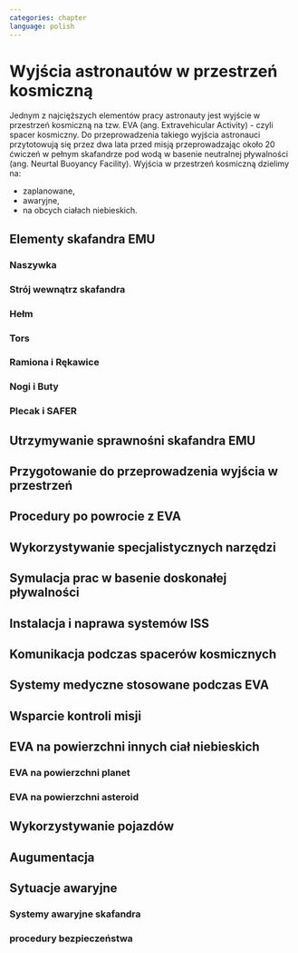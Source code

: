 ```yaml
---
categories: chapter
language: polish
---
```


# Wyjścia astronautów w przestrzeń kosmiczną

Jednym z najcięższych elementów pracy astronauty jest wyjście w przestrzeń kosmiczną na tzw. EVA (ang. Extravehicular Activity) - czyli spacer kosmiczny. Do przeprowadzenia takiego wyjścia astronauci przytotowują się przez dwa lata przed misją przeprowadzając około 20 ćwiczeń w pełnym skafandrze pod wodą w basenie neutralnej pływalności (ang. Neurtal Buoyancy Facility). Wyjścia w przestrzeń kosmiczną dzielimy na:
- zaplanowane,
- awaryjne,
- na obcych ciałach niebieskich.




## Elementy skafandra EMU
<!-- TODO: EMU
Donning - zakładanie stroju EMU
Doffing - ściąganie stroju EMU
-  total suit weighs about 275 lbs
-->
### Naszywka
<!--
That is the EVA insignia patch.  It is the symbol used by the team responsible for the suits.  It is a space age representation of Leonardo daVinci's Vitruvian man.  The five stars represent the five NASA programs that have utilized EVA (Extravehicular Activity).
-->

### Strój wewnątrz skafandra

### Hełm

### Tors

### Ramiona i Rękawice

### Nogi i Buty

### Plecak i SAFER
<!-- TODO: EVA Suit
- rękawice i obniżona zręczność
- szczelność
- cyrkulacja powietrza w masce
- oświetlenie nocne
- Augument Reality i możliwość zdalnego aktualizowania procedur
- checklista naramienna
- kamery na hełmie
- oświtlenie nocne

Every suit leaks

What is the pressure inside the suit during EVA.
- EMU 4.3 PSI
- Orlan 5.7 PSI
- atmospheric 14.7 psi
- w strojach tylko i wyłącznie oddychają czystym tlenem
-->


<!-- TODO: EMU - Extravehicular Mobility Unit
- design z ery Apollo
- pielucha dla dorosłych
- Cotton Long Jons (zwykła off-the shelf bielizna bawełniana)
    - ma wsiąknąć w nią pot
    - aby ciało nie było śliskie
    - aby pot nie zbierał się i nie latał w kombinezonie
- Liquid Cold Ventilation Gourmet
    - bielizna z długimi rękawami i naramiennikami poprzetykana rurkami z płynącą wodą
    - płynie w nim zimna woda
    - zmieniając prędkość płynięcia wody, można regulować temperaturę
    - rozmieszczenie rurek powoduje, że nie czujesz miejscowego chłodu, tylko rozprasza się po całym ciele
    - bielizna jest w drobną siateczkę przez którą przelatuje powietrze
- Communication Cap (Snoopy Cap)
    - wpina się do portu w skafandrze
    - pozwala na komunikację ze stacją i z ziemią
- Cotton gloves (które idą pod zwykłe rękawice) mają wsiąkać pot
- Różne pads and shields aby chronić przed urażeniem ciała i odciskami skafandra plus guzami
- Ubieranie stroju
    - Lower Torso Assembly - spodnie
    - Upper Torso Assembly - góra
    - hard upper torso - sztywna skorupa, ze względu na konieczność podtrzymywania narzędzi, Life Support Systems
    - ubierają spodnie a później nakładają górę
    - mają metalową obręcz z haczykami która spina obie części
    - później nakładają rękawice
    - hełm
- Hełm
    - strój i materiały wewnątrz tłumią echo
    - hełm się nie rusza
    - Field of View jest limited
    - Situational Awareness również jest limited
    - hełm ma wbudowany Visor ze złota (gałka po prawej)
    - oraz daszek (shield) chroniący przed direct sun (gałka po lewej)
    - szyba jest zrobiona ze zwykłego polycarbonate lexan plastic
- Rękawice
    - są customizowane do pewnego stopnia, mają dużo różnych rozmiarów
    - tradeoff pomiędzy dextirity a comfort
    - muszą lekko uwierać aby dextirity było największe
- Upper Torso i Lower Torso jest w trzech rozmiarach
    - Small
    - Medium
    - Large
- Life Support System z tyłu
- Tools z przodu
    - Mini workstation dołączany bezpośrednio do Hard Upper Torso
    - narzędzia są dobierane w zależności od zadań które trzeba wykonać przy EVA
    - narzędzia
        - ratchet wrench 3H drive, z pokrętłem z tyłu aby móc operować w małej przestrzeni, możliwość doczepienia cheater arm, aby przedłużyć uchwyt i podwoić moment torque (trzeba uważać aby nie ukręcić śruby)
        - kręcąc kluczem, klucz odpycha Ciebie więc zwykle korzysta się z niego jedną ręką a druga trzyma się stacji aby zyskać stabilność, chyba że używają foot restraint aby nie odlatywać
        - narzędzia nigdy nie mogą być bez przywiązania, są połączone ze skafandrem Equipment Theather (z karabińczykiem)
        - ze względu na różną wielkość gniazd i śrub są także przejściówki, które nakłada się na klucz, przejściówki również są podpięte do mniejszego Equipment Theater (socket catty) z zatyczką aby przy zakładaniu nie odleciały
    -
- Rosjanie mają jednoczęściowe stroje do których wchodzi się przez plecak
- Strój składa się z różnych materiałów i warstw kompozytów, tajemnica NASA
-
- ważne są rękawiczki i przeguby
- rękawice definiują to co możesz zrobić
- każdy ma swoje rękawiczki

W przypadku Emergency case ludzie rzucają eksperymenty i skupiają się na pomocy EV na powrocie do bazy.



Astronauci podczas EVA na ISS nie korzystają z radiation decimeter bo boją się, że zostanie nagrane i następnym razem ich nie puszczą.
Astronauci nie zawsze chcą wszystko raportować, na wszelki wypadek, bo nie są pewni czy wszystko zrobili perfekt.




OBSPV - OnBoard Station Procedure Viewing Software




60% astronautów jest super, reszta zdarza się że osiadają na laurach i przestają się uczyć kiedy mają już jakieś


Najlepiej skontaktować się z Bernardem aby zapytał się kogoś z EAC: Harvy i Frank de Winne o procedury szkolenia.

Skontaktować się z MPUSC - Multi Purpose User Suppoer Center

Flight note system - późniejsze informacje dla zespołu (delta information) lub updated procedures, które zmieniają się od założeń

-->

## Utrzymywanie sprawnośni skafandra EMU
<!-- TODO: Wymiana elementów w skafandrze
- nie są przystosowane do naprawy w nieważkości
- Suit "Surgery", fan, pump, water-gas separator failure
- Day and a half procedure
- Knots and bolts
- Twizzers, vacuum cleaner with mash Net do zasysania śrubek i ręcznik z drugiej strony aby upewnić się czy śrubki nie wpadają do środka
- Wszystkie rzeczy w rękawiczkach, wszystko nagrywane na kamerach i monitorowane z ziemi przez inżynierów, mają specjalne narzędzia do space suitów które nie są nigdzie wykorzystywane, space suity działają w środowisku 100% oxygen

Trening EVA
- skafander Orlan MK i Orlan MKS
- Certyfikacja w obsłudze skafandra

Amerykanskie skafandry
- EMU
- Pomarańczowy
-->


## Przygotowanie do przeprowadzenia wyjścia w przestrzeń
<!-- What medical examination you perform before and after EVA
- Ruskie MO - medical assessment (5 or 6)
- threadmill, hand ergomenter,
- ECG, cardiovascular, blood pressure, QRS complex
- zdarzyło się raz aby ktoś był wykluczony
- badają zdolność do EVA już nawet na kilka dni przed

What is the procedure for EVA preparation (oxygen intake) - pre-breath protocol
- O2 environment makes pre-breath easier
- Rosyjski strój pozwala szybciej wyjść, ale nie tak długo siedzieć
- kiedyś, oddychają czystym O2 jadąc na rowerze z maską, a później wchodzą do stroju i obniżają ciśnienie
- camp-out, śpią w śluzie z 10.2 PSI i to się zmienia z 21% do 28% tlenu
- exercise protocol in the suit, połączenie starszych
- możesz zrobić cały pre-breath przez 4 godziny w stroju (zrobili to dwukrotnie, awaryjnie)
- Rosjanie mają 30-40 minut
- jeżeli miałbyś strój z 8 PSI to nie musisz mieć żadnych pre-breath, ale nie dałoby się niczego robić

-->

## Procedury po powrocie z EVA
<!-- TODO: Procedure after EVA
- Ruskie walą wódkę, jeszcze w śluzie zanim się zdepresuryzuje. nigdy się nic nie stało
- amerykanom dwukrotnie zdarzyło się przytrzasnąć narzędzie
- wyrównują do 5 PSI i robią leak check, jeżeli nie działa, to upuszają powietrze i jeszcze raz sprawdzają właz
- nominal procedures
- repress takes 15 minutes
- depress takes 30 minutes
- cooling, oxygen supplies
-->


## Wykorzystywanie specjalistycznych narzędzi

## Symulacja prac w basenie doskonałej pływalności
<!-- TODO:

Jak trenują EVA, o których nie wiedzą, że będą potrzebowali w przyszłości:
- generic training - szkolenie generyczne z umiejętności, które się zawsze przydają
- cross-training szkolą ludzi tak by każdy miał przynajmniej pojęcie jak to się robi

- EVA pre-familiarisation training (w NBF w EAC, ESA)
- EVA training (w NBL w Huston, TX) jest prowadzony po ukończeniu pre-familiarisation w Kolonii

In this situation, EAC created a so-called EVA pre-familiarisation training course, which is conducted at EAC's Neutral Buoyancy Facility (NBF). This programme teaches ESA astronauts basic EVA concepts and EVA skills such as tethering to the Station, use of special EVA tools, communication with an EVA crewmate as well as with the control room and how to keep full situational awareness in a complex and challenging environment.

The full spacewalk, or Extra Vehicular Activity (EVA), training for the ISS is traditionally done at NASA’s Neutral Buoyancy Laboratory (NBL) at the Johnson Space Center, Houston, Texas, and at the Gagarin Cosmonaut Training Center, in Russia.

For each specific spacewalk, there are several training units to be completed. One EVA run lasts around 5 hours, and the standard right now is that you spend five to seven times as long in the NBL at Houston for each EVA, depending on the difficulty. In addition to that you train a lot of contingency scenarios.

With the assembly of the ISS in full swing, the EVA training schedule in the NBL is tight, the facility itself overbooked with operational and mission-related EVA training so the training schedule is compressed into three shifts a day. In addition, it will in future also be used for exploration related testing, which leaves little time for providing EVA skills training to ESA astronauts.

An assignment to take part in a spacewalk during a space mission depends on an EVA skills evaluation, which takes place at a very early stage of the EVA training programme in Houston. Those astronauts who handle their very first neutral buoyancy experiences in Houston well will be chosen to perform EVAs and receive the full-blown EVA training.


Generic Training
a później Flight Assignment
Repetition mode już bezpośrednio przed samym wylotem.

Czasami zadarzają się astronauci którzy nie mogą robić EVA, bo trzeba być on-top-of-everything
trzeba mieć kondycję, znać strój, być przetrenowanym


- Ciśnienie w skafandrze 4.3 PSI
- 3-4 trenują w NBF pod wodą
- W basenie trenują również kontakt z CAPCOM
- O wszystkim informują CAPCOM
- EVA szkolenie z trzymania się, podwójnego bezpieczeństwa i przenoszenia ładunku
- Korzystanie z narzędzi
- Wyrównywanie ciśnienia w środku skafandra
- Dolly Burton (ustnik do przedmuchiwania ciśnienia)

Przy szkoleniu wodnym, opuszczanie kapsuły w wodzie są dwie opcje
- w skafandrze wodnym suchym (zdążyli się przebrać)
- Awaryjne w skafandrze Sokol
Odpalanie racy i dmuchanie jacketów jak nurkowie


- Szkolenie VR dla EVA (hololense, oculus)

- Amonia (NH3) Leak
- rozszerzalność cieplna metali i zmiana siły na pokrętłach i wajchach
- jeżeli jesteś w foot restraint to powinieneś przestać przykładać siłę w cokolwiek aby nie urwać
- skażenie skafandra podczas EVA
    - procedury dla airlock
    - procedury powrotu aby nie ryzykować życia innych
    - pędzel do strzepania amoniaku
    - wyparowanie płatków śniegowych w słońcu
    - wyrównanie ciśnienia w airlock aby móc otworzyć i wrzucić mokre ręczniki by się wytarli oraz ściany i odpowietrzniki
- Ćwiczą 20 zanim wykonają to w kosmosie
- Wejścia po 6 godzin
- Pózniej w kosmosie 8/9 godzin
- 2 safety divers
- 1 floating diver (z kamerą)
- 2 utility diver z narzędziami, monitorują i pomagają się rozstawić
- Badanie ciśnieniowe skafandra


- NBL: dwóch nurków (EV1 EV2) na jednego astronautę Safety Diver + jeden (Float Diver) z kamerą i zmieniają się co dwie godziny, video jest do prezentacji i do analizowania szkoleń
- Comcheck
- Portable Life System on
- schodzenie do basenu po linie w dół aby Astronauta mógł reagować na zmiany ciśnienia w swoim tempie i aby nic się nie stało
- urządzenie do przedmuchiwania ciśnienia w uszach (Valsalva maneuver - przedmuchiwanie uszu, gdy ciśnienie zapycha)
- weight out - nurkowie wyważają astronautę - dodają pianki i ciężarków abyś był neutralny w każdej pozycji
    - pionowo
    - do góry nogami
    - bokiem
- Siedzą pod wodą po 6 godzin i strasznie to wykańcza ręce
- puszczają muzyczkę (Bastille - Pompeii)
- mają misję do ukończenia
- Na dwie osoby trenujące EVA jest około 40 osób, które upewniają się, że wszystko jest bezpiecznie


Why are space suits still bulky?

While it's technically possible to create a tight suit that protects you from the vacuum of space and probably the extreme temperatures as well, one of the functions of the suit is to protect you from meteoroids -- grains of sand moving at tens of thousands of miles per hour. For this reason, the suit is made up of many layers of different fabrics that will stop a meteoroid from puncturing the suit -- and the astronaut. As you can see in this diagram, layers 6 through 14, 9 layers in total, are devoted to stopping meteoroids.


EVA
- utrzymywanie skafandrów w gotowości
- procedury wyjść
- planowanie wyjść i zadań podczas EVA
- Augmented Reality (mobiPV, Google Glass)
- Pozycjonowanie astronautów i obserwacja realtime gdzie są
- GPS na Księżycu i Marsie
- Nawigowanie alternatywne
- Geografia terenu

-->


## Instalacja i naprawa systemów ISS

## Komunikacja podczas spacerów kosmicznych
<!-- TODO: Komunikacja EVA
Podczas EVA masz big loop i każdy może słuchać i włączać się do rozmów.
Zwykle podczas EVA CapCom komunikuje się z zespołem.

Ground Loop
Space to Ground Loop
EV Loop (for EVA)
Russian CapCom rozmawia z ruskim CapComem
Amerykański CapCom rozmawia z Amerykańskim

CapCom jest astronautą i przechodzi przez ten sam trening. Ci ludzie dobrze się znają.

Przynajmniej dwie osoby wychodzą na EVA i minimalnie jedna zostaje w bazie jako IVA.

EV1 jest bardziej prestiżowy. Astronauci o to konkurują.
EV1 jest przyznawany ze względu na ranking lub wyszkolenie.
-->

## Systemy medyczne stosowane podczas EVA
<!--
- dosimeter
-
- ECG, 3 electrode
- Suit sensor
- Respiratory Coefficient
- Respiratory trace
- Oxygen Consumption
- Oxygen Uptake
- Leak Check (every suit leaks)
- CO2 sensor
- O2 sensor
- O2 consumption (per astronaut)
- Anarobic
- QRS complex
- measuring chest
- temperature sensor on your ear (wcześniej w rectal) [Russian Suit]
- Radiation dosimeter
- LCVG (Liquid Cooling and Ventilation Groumet)
- anarobic (na podstawie O2 i CO2)
- metabolism
-->

## Wsparcie kontroli misji

## EVA na powierzchni innych ciał niebieskich
<!-- TODO: EVA na powierzchni innych ciał niebieskich
- temperatura
- upadki i wstawanie
- radzenie sobie z pyłem
- fotografia
-

### EVA na powierzchni Księżyca
<!-- Lunar habitat
- 3 ways of scrubbing CO2
- Lithium-hydroxide
- EMU ma wymienialne kardridże
- EMU ma metal-oxide w wymienialnych kardridżach
- swing-bads - molecular sivs (mass number of the element from the) sito działa na zasadzie wysysania w przestrzeń kosmiczną gazu ze specyficzną masą atomową
- Wszystkie systemy muszą być przynajmniej potrójne
-->


### EVA na powierzchni planet

### EVA na powierzchni asteroid

## Wykorzystywanie pojazdów
<!-- Pojazdy
- Poduszkowce
- Drony
- Łaziki eksploracji robotycznej
- Łaziki transportowe dla astronautów
- Balony
- Łodzie podwodne
- Krety
-->

## Augumentacja

## Sytuacje awaryjne

### Systemy awaryjne skafandra
<!-- TODO: EMU Emergency
- SAFER
- trzymanie ciśnienia przez 22 min
-->


### procedury bezpieczeństwa
<!--
Przećwiczenie ściągania osoby, która ma problemy podczas EVA.
Kiedy nie mogą widzieć przez visor.
Kiedy jakiś członek zespołu jest unieruchomiony.
Kiedy straci przytomność.
Kiedy są lekkie problemy ze strojem.
Kiedy są ciężkie problemy ze strojem.
Procedurą jest zapewnienie członkowi Ambilical.

Na każdym suicie mają dwa radia. Kiedy jedno przestanie działać, muszą zmienić częstotliwość.
Używają języka znaków i gestów w przypadku braku możliwości komunikacji.
Mają nasłuch na dwóch częstotliwościach.
Ćwiczenie relay-com czyli przekazywanie wiadomości przez pośrednika gdy nie ma łączności bezpośredniej z członkiem EVA
TDRA - Space to Space communication system, predefined 8 miliseconds slots

Trenują abnormal situations w NBL

- Emergency: Jednemu astronaucie podczas EVA kończy się powietrze
- Emergency: Pojawienie się wody w skafandrze
- Emergency: Chłodzenie
- Emergency: Ewakuacja habitatu
- Emergency: Holowanie nieprzytomnego astronauty
- Emergency: Komunikacja na wypadek braku łączności podczas EVA
- Abort case
-->
